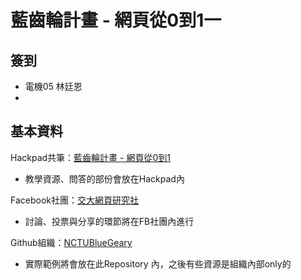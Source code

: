 # 藍齒輪計畫 - 網頁從0到1一

## 簽到
* 電機05 林廷恩
* 

## 基本資料
Hackpad共筆：[藍齒輪計畫 - 網頁從0到1](https://nctubluegear.hackpad.com/--jc4H7d2qLll)
* 教學資源、問答的部份會放在Hackpad內

Facebook社團：[交大網頁研究社](https://www.facebook.com/groups/nctu.web/)
* 討論、投票與分享的環節將在FB社團內進行

Github組織：[NCTUBlueGeary](https://github.com/NCTUBlueGear)
* 實際範例將會放在此Repository 內，之後有些資源是組織內部only的

